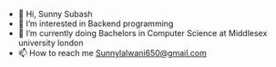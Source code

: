 - 👋 Hi, Sunny Subash
- 👀 I’m interested in Backend programming
- 🌱 I’m currently doing Bachelors in Computer Science at Middlesex university london
- 📫 How to reach me Sunnylalwani650@gmail.com

<!---
SunnySubash12/SunnySubash12 is a ✨ special ✨ repository because its `README.md` (this file) appears on your GitHub profile.
You can click the Preview link to take a look at your changes.
--->
